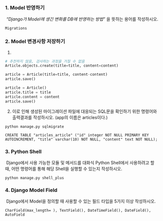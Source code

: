 ### 1. Model 반영하기

​	*“Django가 Model에 생긴 변화를 DB에 반영하는 방법”* 을 뜻하는 용어를 작성하시오.

```
Migrations
```



### 2. Model 변경사항 저장하기

1.

```python
# 추천하지 않음, 검사하는 과정을 거칠 수 없음
Article.objects.create(title=title, content=content)

article = Article(title=title, content-content)
article.save()

article = Article()
article.title = title
article.content = content
article.save()
```



2. 이로 인해 생성된 마이그레이션 파일에 대응되는 SQL문을 확인하기 위한 명령어와 출력결과를 작성하시오. (app의 이름은 articles이다.)

```
python manage.py sqlmigrate

CREATE TABLE "articles_article" ("id" integer NOT NULL PRIMARY KEY AUTOINCREMENT, "title" varchar(10) NOT NULL, "content" text NOT NULL);
```



### 3. Python Shell

​	Django에서 사용 가능한 모듈 및 메서드를 대화식 Python Shell에서 사용하려고 할 때, 어떤 명령어를 	통해 해당 Shell을 실행할 수 있는지 작성하시오.

```
python manage.py shell_plus
```



### 4. Django Model Field

​	Django에서 Model을 정의할 때 사용할 수 있는 필드 타입을 5가지 이상 작성하시오.

```
CharField(max_length= ), TextField(), DateTimeField(), DateField(), AutoField
```

